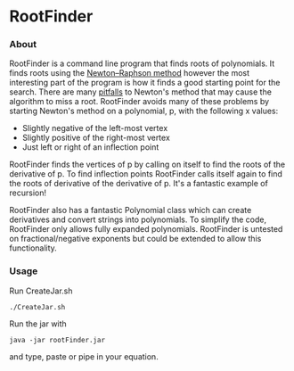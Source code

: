 RootFinder
==========
### About ###
RootFinder is a command line program that finds roots of polynomials. It finds roots using the [Newton–Raphson method](http://en.wikipedia.org/wiki/Newton's_method) however the most interesting part of the program is how it finds a good starting point for the search. There are many [pitfalls](http://www.cas.mcmaster.ca/~cs4te3/notes/newtons_method.pdf) to Newton's method that may cause the algorithm to miss a root. RootFinder avoids many of these problems by starting Newton's method on a polynomial, p, with the following x values:

* Slightly negative of the left-most vertex
* Slightly positive of the right-most vertex
* Just left or right of an inflection point

RootFinder finds the vertices of p by calling on itself to find the roots of the derivative of p. To find inflection points RootFinder calls itself again to find the roots of derivative of the derivative of p. It's a fantastic example of recursion! 

RootFinder also has a fantastic Polynomial class which can create derivatives and convert strings into polynomials. To simplify the code, RootFinder only allows fully expanded polynomials. RootFinder is untested on fractional/negative exponents but could be extended to allow this functionality.


### Usage ###
Run CreateJar.sh

    ./CreateJar.sh

Run the jar with 

    java -jar rootFinder.jar
and type, paste or pipe in your equation.
